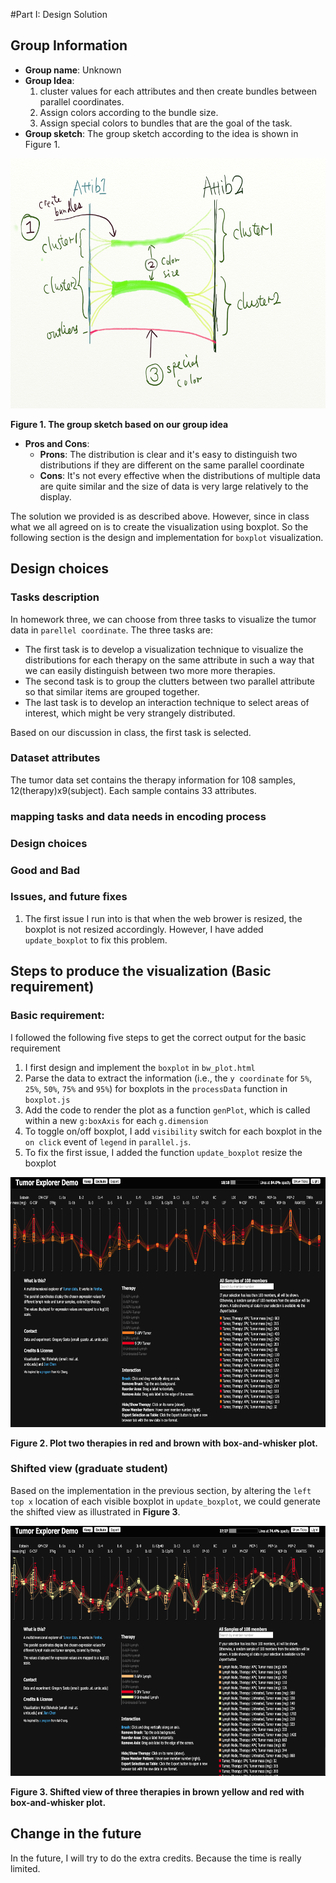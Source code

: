 #Part I: Design Solution

## Group Information

* **Group name**: Unknown 
* **Group Idea**: 
    1. cluster values for each attributes and then create bundles between parallel coordinates.
    2. Assign colors according to the bundle size.
    3. Assign special colors to bundles that are the goal of the task.
* **Group sketch**: The group sketch according to the idea is shown in Figure 1. 

<img src="./sketch.png" height="400">


**Figure 1. The group sketch based on our group idea**

* **Pros and Cons**:
    * **Prons**: The distribution is clear and it's easy to distinguish two distributions if they are different on the same parallel coordinate
    * **Cons**: It's not every effective when the distributions of multiple data are quite similar and the size of data is very large relatively to the display.

The solution we provided is as described above. However, since in class what we all agreed on is to create the visualization using boxplot. So the following section is the design and implementation for `boxplot` visualization.

## Design choices

### Tasks description


In homework three, we can choose from three tasks to visualize the tumor data in `parellel coordinate`. The three tasks are: 

* The first task is to develop a visualization technique to visualize the distributions for each therapy on the same attribute in such a way that we can easily distinguish between two more more therapies. 
* The second task is to group the clutters between two parallel attribute so that similar items are grouped together. 
* The last task is to develop an interaction technique to select areas of interest, which might be very strangely distributed.

Based on our discussion in class, the first task is selected.

### Dataset attributes

The tumor data set contains the therapy information for 108 samples, 12(therapy)x9(subject). Each sample contains 33 attributes. 

### mapping tasks and data needs in encoding process



### Design choices
### Good and Bad
### Issues, and future fixes

1. The first issue I run into is that when the web brower is resized, the boxplot is not resized accordingly. However, I have added `update_boxplot` to fix this problem.

## Steps to produce the visualization (Basic requirement)

### Basic requirement:

I followed the following five steps to get the correct output for the basic requirement

1. I first design and implement the `boxplot` in `bw_plot.html`
2. Parse the data to extract the information (i.e., the `y coordinate` for `5%`, `25%`, `50%`, `75%` and `95%`) for boxplots in the `processData` function in `boxplot.js`
3. Add the code to render the plot as a function `genPlot`, which is called within a new `g:boxAxis` for each `g.dimension`
4. To toggle on/off boxplot, I add `visibility` switch for each boxplot in the `on click` event of `legend` in `parallel.js`.
5. To fix the first issue, I added the function `update_boxplot` resize the boxplot

<img src="./basicResult.png" height=400>

**Figure 2. Plot two therapies in red and brown with box-and-whisker plot.**

### Shifted view (graduate student)

Based on the implementation in the previous section, by altering the `left top x` location of each visible boxplot in `update_boxplot`, we could generate the shifted view as illustrated in **Figure 3**.

<img src="./shiftedview.png" height=400>

**Figure 3. Shifted view of three therapies in brown yellow and red with box-and-whisker plot.**

## Change in the future

In the future, I will try to do the extra credits. Because the time is really limited.

